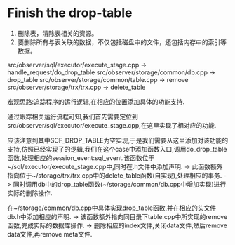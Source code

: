# Finish the drop-table

1. 删除表，清除表相关的资源。
2. 要删除所有与表关联的数据，不仅包括磁盘中的文件，还包括内存中的索引等数据。

src/observer/sql/executor/execute_stage.cpp -> handle_request/do_drop_table
src/observer/storage/common/db.cpp -> drop_table
src/observer/storage/common/table.cpp -> remove
src/observer/storage/trx/trx.cpp -> delete_table

宏观思路:追踪程序的运行逻辑,在相应的位置添加具体的功能支持.

通过跟踪相关运行流程可知,我们首先需要定位到src/observer/sql/executor/execute_stage.cpp,在这里实现了相对应的功能.

应该注意到其中SCF_DROP_TABLE为空实现,于是我们需要从这里添加对该功能的支持,仿照已经实现了的逻辑,我们在这个case中添加函数入口,调用do_drop_table函数,处理相应的session_event:sql_event.该函数位于~/sql/executor/execute_stage.cpp中,同时在.h文件中添加声明.
    -> 此函数额外指向位于~/storage/trx/trx.cpp中的delete_table函数(自实现),处理相应的事务.
    -> 同时调用db中的drop_table函数(~/storage/common/db.cpp中增加实现)进行实际的删除操作.

在~/storage/common/db.cpp中具体实现drop_table函数,并在相应的头文件db.h中添加相应的声明.
    -> 该函数额外指向同目录下table.cpp中所实现的remove函数,完成实际的数据库操作.
    -> 删除相应的index文件,关闭data文件,然后remove data文件,再remove meta文件.
